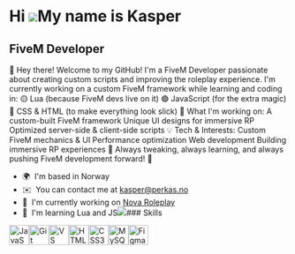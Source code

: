 Hi ![](https://user-images.githubusercontent.com/18350557/176309783-0785949b-9127-417c-8b55-ab5a4333674e.gif)My name is Kasper
==============================================================================================================================

FiveM Developer
---------------

👋 Hey there! Welcome to my GitHub! I'm a FiveM Developer passionate about creating custom scripts and improving the roleplay experience. I'm currently working on a custom FiveM framework while learning and coding in: 🟡 Lua (because FiveM devs live on it) 🟢 JavaScript (for the extra magic) 🔵 CSS & HTML (to make everything look slick) 🚀 What I'm working on: A custom-built FiveM framework Unique UI designs for immersive RP Optimized server-side & client-side scripts 💡 Tech & Interests: Custom FiveM mechanics & UI Performance optimization Web development Building immersive RP experiences 🔧 Always tweaking, always learning, and always pushing FiveM development forward! 🚀

*   🌍  I'm based in Norway
*   ✉️  You can contact me at [kasper@perkas.no](mailto:kasper@perkas.no)
*   🚀  I'm currently working on [Nova Roleplay](http://https://discord.gg/6P3Er6jYxM)
*   🧠  I'm learning Lua and JS<a href="https://www.github.com/KasperDevelopment" target="_blank" rel="noreferrer"><img
                  src="https://img.shields.io/github/followers/KasperDevelopment?logo=github&style=for-the-badge&color=a855f7&labelColor=581c87" /></a>### Skills 
<p align="left">
<a href="https://developer.mozilla.org/en-US/docs/Web/JavaScript" target="_blank" rel="noreferrer"><img src="https://raw.githubusercontent.com/danielcranney/readme-generator/main/public/icons/skills/javascript-colored.svg" width="36" height="36" alt="JavaScript" /></a><a href="https://git-scm.com/" target="_blank" rel="noreferrer"><img src="https://raw.githubusercontent.com/danielcranney/readme-generator/main/public/icons/skills/git-colored.svg" width="36" height="36" alt="Git" /></a><a href="https://code.visualstudio.com/" target="_blank" rel="noreferrer"><img src="https://raw.githubusercontent.com/danielcranney/readme-generator/main/public/icons/skills/visualstudiocode.svg" width="36" height="36" alt="VS Code" /></a><a href="https://developer.mozilla.org/en-US/docs/Glossary/HTML5" target="_blank" rel="noreferrer"><img src="https://raw.githubusercontent.com/danielcranney/readme-generator/main/public/icons/skills/html5-colored.svg" width="36" height="36" alt="HTML5" /></a><a href="https://www.w3.org/TR/CSS/#css" target="_blank" rel="noreferrer"><img src="https://raw.githubusercontent.com/danielcranney/readme-generator/main/public/icons/skills/css3-colored.svg" width="36" height="36" alt="CSS3" /></a><a href="https://www.mysql.com/" target="_blank" rel="noreferrer"><img src="https://raw.githubusercontent.com/danielcranney/readme-generator/main/public/icons/skills/mysql-colored.svg" width="36" height="36" alt="MySQL" /></a><a href="https://www.figma.com/" target="_blank" rel="noreferrer"><img src="https://raw.githubusercontent.com/danielcranney/readme-generator/main/public/icons/skills/figma-colored.svg" width="36" height="36" alt="Figma" /></a>
                    </p>
